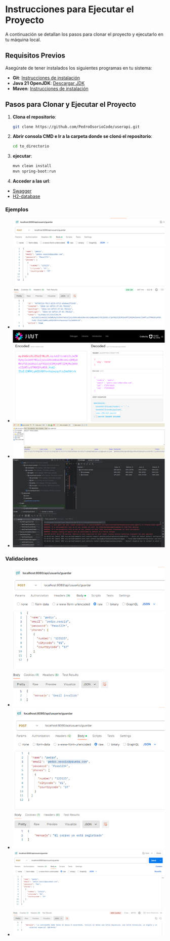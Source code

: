 # Instrucciones para Ejecutar el Proyecto

A continuación se detallan los pasos para clonar el proyecto y ejecutarlo en tu máquina local.

## Requisitos Previos

Asegúrate de tener instalados los siguientes programas en tu sistema:

- **Git**: [Instrucciones de instalación](https://git-scm.com/book/en/v2/Getting-Started-Installing-Git)
- **Java 21 OpenJDK**: [Descargar JDK](https://adoptium.net/es/)
- **Maven**: [Instrucciones de instalación](https://maven.apache.org/install.html)

## Pasos para Clonar y Ejecutar el Proyecto

1. **Clona el repositorio**:
   ```bash
   git clone https://github.com/PedroOsorioCode/userapi.git
   ```
2. **Abrir consola CMD e Ir a la carpeta donde se clonó el repositorio**:
   ```bash
   cd to_directorio
   ```
3. **ejecutar**:
   ```bash
   mvn clean install
   mvn spring-boot:run
   ```
5. **Acceder a las url**:
 - [Swagger](http://localhost:8080/swagger-ui/index.html#/usuario-controller/registrarUsuario)
 - [H2-database](http://localhost:8080/h2-console)

### Ejemplos
- ![](doc/1_Ejecucion_Postman.png)
- ![](doc/2_Validacion_JWT.png)
- ![](doc/3_Base_de_datos.png)
- ![](doc/5_Cobertura_de_codigo.png)

### Validaciones
- ![](doc/4_validacion_email_invalido.png)
- ![](doc/4_validaciones_email_existe.png)
- ![](doc/4_validaciones_password_invalido.png)
